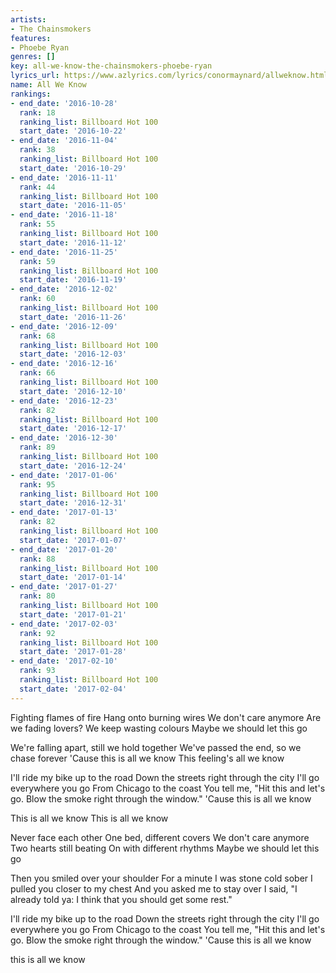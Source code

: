 ```yaml
---
artists:
- The Chainsmokers
features:
- Phoebe Ryan
genres: []
key: all-we-know-the-chainsmokers-phoebe-ryan
lyrics_url: https://www.azlyrics.com/lyrics/conormaynard/allweknow.html
name: All We Know
rankings:
- end_date: '2016-10-28'
  rank: 18
  ranking_list: Billboard Hot 100
  start_date: '2016-10-22'
- end_date: '2016-11-04'
  rank: 38
  ranking_list: Billboard Hot 100
  start_date: '2016-10-29'
- end_date: '2016-11-11'
  rank: 44
  ranking_list: Billboard Hot 100
  start_date: '2016-11-05'
- end_date: '2016-11-18'
  rank: 55
  ranking_list: Billboard Hot 100
  start_date: '2016-11-12'
- end_date: '2016-11-25'
  rank: 59
  ranking_list: Billboard Hot 100
  start_date: '2016-11-19'
- end_date: '2016-12-02'
  rank: 60
  ranking_list: Billboard Hot 100
  start_date: '2016-11-26'
- end_date: '2016-12-09'
  rank: 68
  ranking_list: Billboard Hot 100
  start_date: '2016-12-03'
- end_date: '2016-12-16'
  rank: 66
  ranking_list: Billboard Hot 100
  start_date: '2016-12-10'
- end_date: '2016-12-23'
  rank: 82
  ranking_list: Billboard Hot 100
  start_date: '2016-12-17'
- end_date: '2016-12-30'
  rank: 89
  ranking_list: Billboard Hot 100
  start_date: '2016-12-24'
- end_date: '2017-01-06'
  rank: 95
  ranking_list: Billboard Hot 100
  start_date: '2016-12-31'
- end_date: '2017-01-13'
  rank: 82
  ranking_list: Billboard Hot 100
  start_date: '2017-01-07'
- end_date: '2017-01-20'
  rank: 88
  ranking_list: Billboard Hot 100
  start_date: '2017-01-14'
- end_date: '2017-01-27'
  rank: 80
  ranking_list: Billboard Hot 100
  start_date: '2017-01-21'
- end_date: '2017-02-03'
  rank: 92
  ranking_list: Billboard Hot 100
  start_date: '2017-01-28'
- end_date: '2017-02-10'
  rank: 93
  ranking_list: Billboard Hot 100
  start_date: '2017-02-04'
---
```


Fighting flames of fire
Hang onto burning wires
We don't care anymore
Are we fading lovers?
We keep wasting colours
Maybe we should let this go

We're falling apart, still we hold together
We've passed the end, so we chase forever
'Cause this is all we know
This feeling's all we know

I'll ride my bike up to the road
Down the streets right through the city
I'll go everywhere you go
From Chicago to the coast
You tell me, "Hit this and let's go.
Blow the smoke right through the window."
'Cause this is all we know

This is all we know
This is all we know

Never face each other
One bed, different covers
We don't care anymore
Two hearts still beating
On with different rhythms
Maybe we should let this go

Then you smiled over your shoulder
For a minute I was stone cold sober
I pulled you closer to my chest
And you asked me to stay over
I said, "I already told ya:
I think that you should get some rest."

I'll ride my bike up to the road
Down the streets right through the city
I'll go everywhere you go
From Chicago to the coast
You tell me, "Hit this and let's go.
Blow the smoke right through the window."
'Cause this is all we know

this is all we know 



